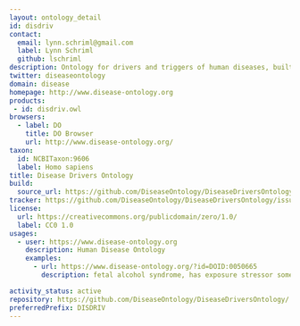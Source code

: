 ```yaml
---
layout: ontology_detail
id: disdriv
contact:
  email: lynn.schriml@gmail.com
  label: Lynn Schriml
  github: lschriml
description: Ontology for drivers and triggers of human diseases, built to classify ExO ontology exposure stressors. An application ontology. Built in collaboration with EnvO, ExO, ECTO and ChEBI.
twitter: diseaseontology
domain: disease
homepage: http://www.disease-ontology.org
products:
 - id: disdriv.owl
browsers:
  - label: DO
    title: DO Browser
    url: http://www.disease-ontology.org/
taxon: 
  id: NCBITaxon:9606
  label: Homo sapiens
title: Disease Drivers Ontology
build:
  source_url: https://github.com/DiseaseOntology/DiseaseDriversOntology/tree/main/src/ontology/disdriv.owl
tracker: https://github.com/DiseaseOntology/DiseaseDriversOntology/issues
license:
  url: https://creativecommons.org/publicdomain/zero/1.0/
  label: CC0 1.0
usages:
  - user: https://www.disease-ontology.org
    description: Human Disease Ontology 
    examples:
      - url: https://www.disease-ontology.org/?id=DOID:0050665
        description: fetal alcohol syndrome, has exposure stressor some alcohol

activity_status: active
repository: https://github.com/DiseaseOntology/DiseaseDriversOntology/
preferredPrefix: DISDRIV
---
```

